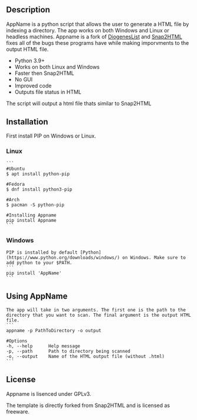 # <AppName>

## Description    
AppName is a python script that allows the user to generate a HTML file by indexing a directory. The app works on both Windows and Linux or headless machines. Appname is a fork of [DiogenesList](https://github.com/ZapperDJ/DiogenesList) and [Snap2HTML](https://www.rlvision.com/snap2html/) fixes all of the bugs these programs have while making imporvments to the output HTML file.

- Python 3.9+
- Works on both Linux and Windows
- Faster then Snap2HTML
- No GUI
- Improved code
- Outputs file status in HTML

The script will output a html file thats similar to Snap2HTML


## Installation
First install PIP on Windows or Linux. 


### Linux
    ```
    #Ubuntu
    $ apt install python-pip
    
    #Fedora
    $ dnf install python3-pip
    
    #Arch
    $ pacman -S python-pip
    
    #Installing Appname
    pip install Appname
    ```

### Windows 
    PIP is installed by default [Python](https://www.python.org/downloads/windows/) on Windows. Make sure to add python to your $PATH.
    ```
    pip install 'AppName'
    ```

## Using AppName
    The app will take in two arguments. The first one is the path to the directory that you want to scan. The final argument is the output HTML file.
    ```
    appname -p PathToDirectory -o output
    
    #Options
    -h, --help      Help message
    -p, --path      Path to directory being scanned
    -o, --output    Name of the HTML output file (without .html)
    ```
    
## License

Appname is lisenced under GPLv3.
    
The template is directly forked from Snap2HTML and is licensed as freeware.
